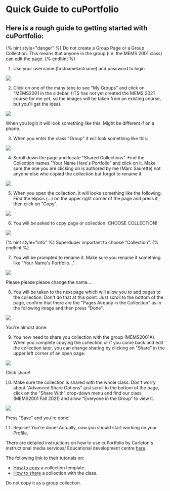 # Quick Guide to cuPortfolio

## Here is a rough guide to getting started with cuPortfolio:

{% hint style="danger" %}
Do not create a Group Page or a Group Collection. This means that anyone in the group \(i.e. the MEMS 2001 class\) can edit the page.
{% endhint %}

1. Use your username \(firstnamelastname\) and password to login

![](https://gblobscdn.gitbook.com/assets%2F-M4yKpPlPdQosdDQEEYo%2F-MExBl9jFZU1by_kBkwg%2F-MExEYny3Hp4-b0-5jBJ%2FScreen%20Shot%202020-08-17%20at%2012.24.17%20PM.png?alt=media&token=0dd31232-1e69-4c5d-9885-8ca2b07eb938)

2. Click on one of the many tabs to see "My Groups" and click on "MEMS2001 in the sidebar. \(ITS has not yet created the MEMS 2021 course for me yet, so the images will be taken from an existing course, but you'll get the idea\). 

![](https://gblobscdn.gitbook.com/assets%2F-M4yKpPlPdQosdDQEEYo%2F-MExBl9jFZU1by_kBkwg%2F-MExEvlCVKkMKUTA1kRN%2FScreen%20Shot%202020-08-17%20at%2012.24.37%20PM.png?alt=media&token=897a05d7-d926-4ae4-85e7-b56afdd19d92)

When you login it will look something like this. Might be different if on a phone.

3. When you enter the class "Group" it will look something like this:

![](https://gblobscdn.gitbook.com/assets%2F-M4yKpPlPdQosdDQEEYo%2F-MExBl9jFZU1by_kBkwg%2F-MExFOAp8VQTSFYH9f7a%2FScreen%20Shot%202020-08-17%20at%2012.19.55%20PM.png?alt=media&token=7ccc876a-e864-4c36-8a85-db02d87ea9f4)

4. Scroll down the page and locate "Shared Collections". Find the Collection names "Your Name Here's Portfolio" and click on it. Make sure the one you are clicking on is authored by me \(Marc Saurette\) not anyone else who copied the collection but forgot to rename it.

![](https://gblobscdn.gitbook.com/assets%2F-M4yKpPlPdQosdDQEEYo%2F-MExBl9jFZU1by_kBkwg%2F-MExFqMbi6KhKApOSfi1%2FScreen%20Shot%202020-08-17%20at%2012.20.04%20PM.png?alt=media&token=55c2f8b1-3ca8-4e51-9650-ccd1ad610263)

5. When you open the collection, it will looks something like the following. Find the elipsis \(...\) on the upper right corner of the page and press it, then click on "Copy".

![](https://gblobscdn.gitbook.com/assets%2F-M4yKpPlPdQosdDQEEYo%2F-MExBl9jFZU1by_kBkwg%2F-MExGNO7GxAHgXyKyFKW%2FScreen%20Shot%202020-08-17%20at%2012.20.42%20PM.png?alt=media&token=ef58c66e-1900-45ba-9492-43ec4faf10bb)

6. You will be asked to copy page or collection. CHOOSE COLLECTION!

![](https://gblobscdn.gitbook.com/assets%2F-M4yKpPlPdQosdDQEEYo%2F-MExBl9jFZU1by_kBkwg%2F-MExGfabHhVKiCKmv9OY%2FScreen%20Shot%202020-08-17%20at%2012.20.52%20PM.png?alt=media&token=c9074598-a705-4f78-bc73-f7da48492e3f)

{% hint style="info" %}
Superduper important to choose "Collection".
{% endhint %}

7. You will be prompted to rename it. Make sure you rename it something like "Your Name's Portfolio...".

![](https://gblobscdn.gitbook.com/assets%2F-M4yKpPlPdQosdDQEEYo%2F-MExBl9jFZU1by_kBkwg%2F-MExHAysyt-w0FceZKnr%2FScreen%20Shot%202020-08-17%20at%2012.21.18%20PM.png?alt=media&token=901a7054-f155-4066-a26f-f7879d36e9d7)

Please please please change the name...

8. You will be taken to the next page which will allow you to add pages to the collection. Don't do that at this point. Just scroll to the bottom of the page, confirm that there are the "Pages Already in the Collection" as in the following image and then press "Done".

![](https://gblobscdn.gitbook.com/assets%2F-M4yKpPlPdQosdDQEEYo%2F-MExBl9jFZU1by_kBkwg%2F-MExHoMIUHMnOPoOAqxa%2FScreen%20Shot%202020-08-17%20at%2012.22.20%20PM.png?alt=media&token=707c6f64-81b5-4113-8a5b-46a300203f65)

You're almost done.

9. You now need to share you collection with the group \(MEMS2001A\). When you complete copying the collection or if you come back and edit the collection later, you can change sharing by clicking on "Share" in the upper left corner of an open page.

![](https://gblobscdn.gitbook.com/assets%2F-M4yKpPlPdQosdDQEEYo%2F-MExBl9jFZU1by_kBkwg%2F-MExJh9_BhPeu7eyVDZy%2FScreen%20Shot%202020-08-17%20at%2012.47.43%20PM.png?alt=media&token=e16f05a8-d9be-4d37-9fb3-38c6f0b7f692)

Click share!

10. Make sure the collection is shared with the whole class. Don't worry about "Advanced Share Options" just scroll to the bottom of the page, click on the "Share With" drop-down menu and find our class \(MEMS2001 Fall 2021\) and allow "Everyone in the Group" to view it.

![](https://gblobscdn.gitbook.com/assets%2F-M4yKpPlPdQosdDQEEYo%2F-MExBl9jFZU1by_kBkwg%2F-MExKJfXCDoOR6ARCzGu%2FScreen%20Shot%202020-08-17%20at%2012.47.53%20PM.png?alt=media&token=b2590e65-09e3-4136-8caa-c14fd4558ab7)

Press "Save" and you're done!

11. Rejoice! You're done! Actually, now you should start working on your Profile.

There are detailed instructions on how to use cuPortfolio by Carleton's instructional media services/ Educational development centre [here](https://carleton.ca/cuportfoliosupport/help/).

The following link to their tutorials on:

* ​[How to copy](https://carleton.ca/cuportfoliosupport/help/cu-videos/copy-a-collection-template/) a collection template.
* ​[How to share](https://carleton.ca/cuportfoliosupport/help/sharing/) a collection with the class.

Do not copy it as a group collection.

